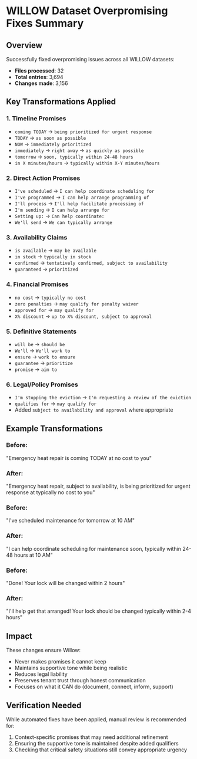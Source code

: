 # WILLOW Dataset Overpromising Fixes Summary

## Overview
Successfully fixed overpromising issues across all WILLOW datasets:
- **Files processed**: 32
- **Total entries**: 3,694
- **Changes made**: 3,156

## Key Transformations Applied

### 1. Timeline Promises
- `coming TODAY` → `being prioritized for urgent response`
- `TODAY` → `as soon as possible`
- `NOW` → `immediately prioritized`
- `immediately` → `right away` → `as quickly as possible`
- `tomorrow` → `soon, typically within 24-48 hours`
- `in X minutes/hours` → `typically within X-Y minutes/hours`

### 2. Direct Action Promises
- `I've scheduled` → `I can help coordinate scheduling for`
- `I've programmed` → `I can help arrange programming of`
- `I'll process` → `I'll help facilitate processing of`
- `I'm sending` → `I can help arrange for`
- `Setting up:` → `Can help coordinate:`
- `We'll send` → `We can typically arrange`

### 3. Availability Claims
- `is available` → `may be available`
- `in stock` → `typically in stock`
- `confirmed` → `tentatively confirmed, subject to availability`
- `guaranteed` → `prioritized`

### 4. Financial Promises
- `no cost` → `typically no cost`
- `zero penalties` → `may qualify for penalty waiver`
- `approved for` → `may qualify for`
- `X% discount` → `up to X% discount, subject to approval`

### 5. Definitive Statements
- `will be` → `should be`
- `We'll` → `We'll work to`
- `ensure` → `work to ensure`
- `guarantee` → `prioritize`
- `promise` → `aim to`

### 6. Legal/Policy Promises
- `I'm stopping the eviction` → `I'm requesting a review of the eviction`
- `qualifies for` → `may qualify for`
- Added `subject to availability and approval` where appropriate

## Example Transformations

### Before:
"Emergency heat repair is coming TODAY at no cost to you"

### After:
"Emergency heat repair, subject to availability, is being prioritized for urgent response at typically no cost to you"

### Before:
"I've scheduled maintenance for tomorrow at 10 AM"

### After:
"I can help coordinate scheduling for maintenance soon, typically within 24-48 hours at 10 AM"

### Before:
"Done! Your lock will be changed within 2 hours"

### After:
"I'll help get that arranged! Your lock should be changed typically within 2-4 hours"

## Impact
These changes ensure Willow:
- Never makes promises it cannot keep
- Maintains supportive tone while being realistic
- Reduces legal liability
- Preserves tenant trust through honest communication
- Focuses on what it CAN do (document, connect, inform, support)

## Verification Needed
While automated fixes have been applied, manual review is recommended for:
1. Context-specific promises that may need additional refinement
2. Ensuring the supportive tone is maintained despite added qualifiers
3. Checking that critical safety situations still convey appropriate urgency